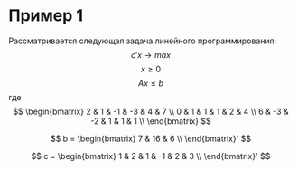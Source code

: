 # Пример 1
Рассматривается следующая задача линейного программирования:
$$ c'x \rightarrow max $$
$$ x \geq 0 $$
$$ Ax \leq b $$
где  
$$ 
\begin{bmatrix}
2 & 1 & -1 & -3 & 4 & 7 \\
0 & 1 & 1 & 1 & 2 & 4 \\
6 & -3 & -2 & 1 & 1 & 1 \\
\end{bmatrix}
$$

$$ b = \begin{bmatrix}
        7 & 16 & 6 \\
       \end{bmatrix}' $$
  
$$ c = \begin{bmatrix}
        1 & 2 & 1 & -1 & 2 & 3 \\
       \end{bmatrix}' $$
